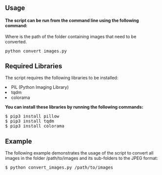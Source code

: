 <h2>Usage</h2>
<h4>The script can be run from the command line using the following command:</h4>
Where <folder> is the path of the folder containing images that need to be converted.

<pre>python convert_images.py <folder></pre>


<h2>Required Libraries</h2>

The script requires the following libraries to be installed:

<li>PIL (Python Imaging Library)
<li>tqdm
<li>colorama

</br>

<b>You can install these libraries by running the following commands:</b>

<pre>
$ pip3 install pillow
$ pip3 install tqdm
$ pip3 install colorama
</pre>

<h2>Example</h2>

The following example demonstrates the usage of the script to convert all images in the folder /path/to/images and its sub-folders to the JPEG format:

<pre>
$ python convert_images.py /path/to/images
<pre>
